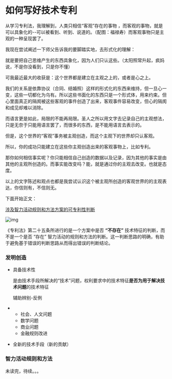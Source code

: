 # 如何写好技术专利

从学习专利法，我理解到，人类只相信“客观”存在的事物 ，而客观的事物，就是可以具象化的--可以被看到、听到、说道的。（配图：福禄寿）而客观事物只是主观的一种呈现罢了。

我现在尝试阐述一下师父告诉我的要脚踏实地，去形式化的理解：

就是要把自己思维产生的东西具象化，因为人们只认这些。（太阳照常升起，疯妈说，不是你没看到，只是你不懂）

可我最近最大的收获是：这个世界都是建立在主观之上的，或者是心之上。

我们的关系是依靠协议（合同、结婚照）这样的形式化的东西来维持，但一旦心一变，这些一切都化为乌有。所以这些书面化的东西只是一个形式体，用来约束。但心里面真正的隔阂被这些客观的事件创造了出来，客观事件容易改变，但心的隔阂和成见却难以消除。



而语言更是如此，局限的不能再局限。圣人之所以用文字去记录自己的主观想法，只是无奈于只能用语言罢了，而很多的东西，是不能用语言去表示的。

但是，这个世界的“客观”事务被主观创造，而这个主观下的世界却只认客观。

所以，你的成功只能建立在这些你主观创造出来的客观事物上，比如专利。



那你如何相信事实呢？你只能相信自己创造的数据以及记录，因为其他的事实是由其他的主观所创造的。而事实能改变吗？能，就是通过你的主观去改变。也就是态度。



以上的文字陈述和观点也都是我尝试认识这个被主观所创造的客观世界的的主观表达，你信则有，不信则无。



下面开始正文：

[涉及智力活动规则和方法方案的可专利性判断](http://www.unitalen.com.cn/html/report/17111703-1.htm)

![img](https://mmbiz.qlogo.cn/mmbiz_png/yVhTsRMicTck8LLLQZchQQ5aiaq5KvsDwCNa613YRsVnPeTcKP1L8nw1kDTibjhqelMAF8qzC8T1eFsODInXjk6Fw/0?wx_fmt=png)

《专利法》第二十五条所进行的是一个方案中是否 **“不存在”** 技术特征的判断，而不是一个是否 “存在” 智力活动的规则和方法的判断。这一判断思路的明确，有助于避免基于错误的判断思路从而得出错误的判断结论。

### 发明创造

- 具备技术性

  是由技术手段所解决的“技术”问题，权利要求中的技术特征**是否为用于解决技术问题**的技术特征

  辅助辨别-反例

- - 社会、人文问题
  - 数学问题
  - 商业问题
  - 金融规则改进

- 全新的技术手段（新的贡献）

### 智力活动规则和方法







未读完，待续。。。
